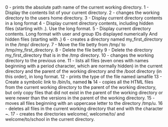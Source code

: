 0 - prints the absolute path name of the current working directory.
1 - Display the contents list of your current directory.
2 - changes the working directory to the users home directory.
3 - Display current directory contents in a long format
4 - Display current directory contents, including hidden files (starting with .). Use the long format.
5 - Display current directory contents.
Long format
with user and group IDs displayed numerically
And hidden files (starting with .)
6 - creates a directory named my_first_directory in the /tmp/ directory.
7 - Move the file betty from /tmp/ to /tmp/my_first_directory.
8 - Delete the file betty
9 - Delete the directory my_first_directory that is in the /tmp directory.
10 - changes the working directory to the previous one.
11 - lists all files (even ones with names beginning with a period character, which are normally hidden) in the current directory and the parent of the working directory and the /boot directory (in this order), in long format.
12 - prints the type of the file named iamafile
13 - Create a symbolic link to /bin/ls, named __ls__
14 - copies all the HTML files from the current working directory to the parent of the working directory, but only copy files that did not exist in the parent of the working directory or were newer than the versions in the parent of the working directory.
15 - moves all files beginning with an uppercase letter to the directory /tmp/u.
16 - deletes all files in the current working directory that end with the character ~.
17 - creates the directories welcome/, welcome/to/ and welcome/to/school in the current directory.

